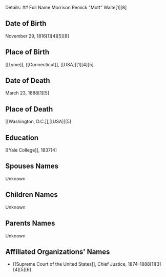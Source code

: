 Details: ## Full Name
Morrison Remick "Mott" Waite[1][8]

## Date of Birth
November 29, 1816[1][4][5][8]

## Place of Birth
[[Lyme]], [[Connecticut]], [[USA]][1][4][5]

## Date of Death
March 23, 1888[1][5]

## Place of Death
[[Washington, D.C.]],[[USA]][5]

## Education
[[Yale College]], 1837[4]

## Spouses Names
Unknown

## Children Names
Unknown

## Parents Names
Unknown

## Affiliated Organizations' Names
- [[Supreme Court of the United States]], Chief Justice, 1874-1888[1][3][4][5][6]

